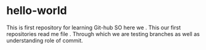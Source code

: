 # hello-world
This is first repository for learning Git-hub
SO here we . This our first repositories read me file . Through which we are testing branches as
well as understanding role of commit.
